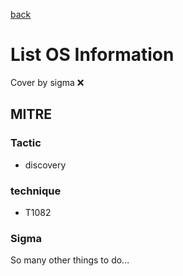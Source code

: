 [back](../index.md)
# List OS Information
Cover by sigma :x: 

## MITRE
### Tactic
  - discovery

### technique
  - T1082

### Sigma

 So many other things to do...